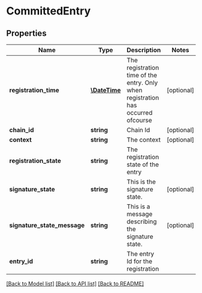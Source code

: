 # CommittedEntry

## Properties
Name | Type | Description | Notes
------------ | ------------- | ------------- | -------------
**registration_time** | [**\DateTime**](\DateTime.md) | The registration time of the entry. Only when registration has occurred ofcourse | [optional] 
**chain_id** | **string** | Chain Id | [optional] 
**context** | **string** | The context | [optional] 
**registration_state** | **string** | The registration state of the entry | 
**signature_state** | **string** | This is the signature state. | [optional] 
**signature_state_message** | **string** | This is a message describing the signature state. | [optional] 
**entry_id** | **string** | The entry Id for the registration | 

[[Back to Model list]](../README.md#documentation-for-models) [[Back to API list]](../README.md#documentation-for-api-endpoints) [[Back to README]](../README.md)


